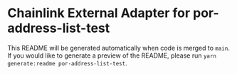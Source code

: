 # Chainlink External Adapter for por-address-list-test

This README will be generated automatically when code is merged to `main`. If you would like to generate a preview of the README, please run `yarn generate:readme por-address-list-test`.
